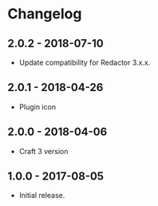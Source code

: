 # Changelog

## 2.0.2 - 2018-07-10

- Update compatibility for Redactor 3.x.x.

## 2.0.1 - 2018-04-26

- Plugin icon

## 2.0.0 - 2018-04-06

- Craft 3 version

## 1.0.0 - 2017-08-05

- Initial release.
